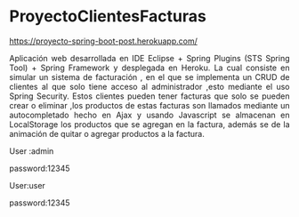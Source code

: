 # ProyectoClientesFacturas
https://proyecto-spring-boot-post.herokuapp.com/
<p style="text-align:justify;">Aplicación web desarrollada en IDE Eclipse + Spring Plugins (STS Spring Tool) + Spring Framework y desplegada en Heroku. La cual consiste en simular un sistema de facturación , en el que se implementa un CRUD de clientes al que solo tiene acceso al administrador ,esto mediante el uso Spring Security. Estos clientes pueden tener facturas que solo se pueden crear o eliminar ,los productos de estas facturas son llamados mediante un autocompletado hecho en Ajax y usando Javascript se almacenan en LocalStorage los productos que se agregan en la factura, además se de la animación de quitar o agregar productos a la factura.</p>
<p>User :admin</p>
<p>password:12345</p>
<p>User:user</p>
<p>password:12345</p>
